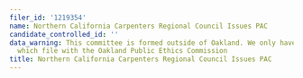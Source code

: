 ```yaml
---
filer_id: '1219354'
name: Northern California Carpenters Regional Council Issues PAC
candidate_controlled_id: ''
data_warning: This committee is formed outside of Oakland. We only have data on committees
  which file with the Oakland Public Ethics Commission
title: Northern California Carpenters Regional Council Issues PAC
---
```

